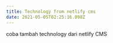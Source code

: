 ```yaml
---
title: Technology from netlify cms
date: 2021-05-05T02:25:16.098Z
---
```

coba tambah technology dari netlify CMS